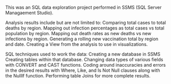 This was an SQL data exploration project performed in SSMS (SQL Server Managaement Studio). 

Analysis results include but are not limited to:
Comparing total cases to total deaths by region.
Mapping out infection percentages as total cases vs total population by region.
Mapping out death rates as new deaths vs new infections by region.
Generating a rolling new vaccination total by region and date.
Creating a View from the analysis to use in visualizations.

SQL techniques used to work the data:
Creating a new database in SSMS
Creating tables within that database.
Changing data types of various fields with CONVERT and CAST functions.
Coding around inaccuracies and errors in the desired results with Where, Like, and Is Not Null clauses along with the NullIf function.
Performing table Joins for more complete results.
